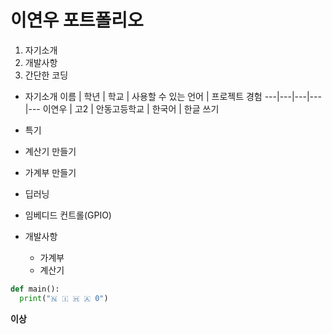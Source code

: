 # 이연우 포트폴리오
1. 자기소개
2. 개발사항
3. 간단한 코딩

* 자기소개
이름 | 학년 | 학교 | 사용할 수 있는 언어 | 프로젝트 경험
---|---|---|---|---
이연우 | 고2 | 안동고등학교 | 한국어 | 한글 쓰기

* 특기

* 계산기 만들기
* 가계부 만들기
* 딥러닝
* 임베디드 컨트롤(GPIO)

* 개발사항
  * 가계부
  * 계산기

```python
def main():
  print("🇳 🇮 🇭 🇦 0")
```

**이상**